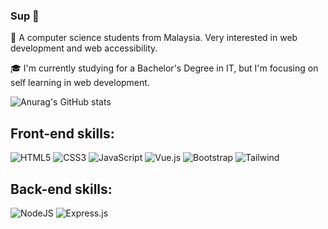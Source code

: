 ### Sup 👋

🔭 A computer science students from Malaysia. Very interested in web development and web accessibility.

🎓 I'm currently studying for a Bachelor's Degree in IT, but I'm focusing on self learning in web development.

![Anurag's GitHub stats](https://github-readme-stats.vercel.app/api?username=FakhrulRadziCode&theme=github_dark&show_icons=true)

<h2>Front-end skills:</h2>

![HTML5](https://img.shields.io/badge/html5-%23E34F26.svg?style=for-the-badge&logo=html5&logoColor=white) ![CSS3](https://img.shields.io/badge/css3-%231572B6.svg?style=for-the-badge&logo=css3&logoColor=white) ![JavaScript](https://img.shields.io/badge/javascript-F7DF1E.svg?style=for-the-badge&logo=javascript&logoColor=white) ![Vue.js](https://img.shields.io/badge/vue.js-4FC08D.svg?style=for-the-badge&logo=vue.js&logoColor=white) ![Bootstrap](https://img.shields.io/badge/bootstrap-7952B3.svg?style=for-the-badge&logo=bootstrap&logoColor=white) ![Tailwind](https://img.shields.io/badge/Tailwind_CSS-38B2AC?style=for-the-badge&logo=tailwind-css&logoColor=white)

<h2>Back-end skills:</h2>

![NodeJS](https://img.shields.io/badge/node.js-6DA55F?style=for-the-badge&logo=node.js&logoColor=white)
![Express.js](https://img.shields.io/badge/express.js-%23404d59.svg?style=for-the-badge&logo=express&logoColor=%2361DAFB)
<!--
**FakhrulRadziCode/FakhrulRadziCode** is a ✨ _special_ ✨ repository because its `README.md` (this file) appears on your GitHub profile.

Here are some ideas to get you started:

- 🔭 I’m currently working on ... I'm still a student!
- 🌱 I’m currently learning ... Web Development
- 📫 How to reach me: ...
-->

